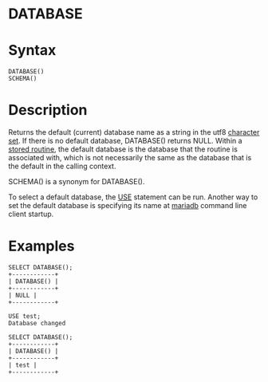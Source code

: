 # DATABASE

#

# Syntax

```
DATABASE()
SCHEMA()
```

#

# Description

Returns the default (current) database name as a string in the utf8 [character set](/kb/en/data-types-character-sets-and-collations/). If there is no default database, DATABASE() returns NULL. Within a [stored routine](/kb/en/stored-routines/), the default database is the database that the routine is associated with, which is not necessarily the same as the database that is the default in the calling context.

SCHEMA() is a synonym for DATABASE().

To select a default database, the [USE](../../../../../../security/user-account-management/user-password-expiry.md) statement can be run. Another way to set the default database is specifying its name at [mariadb](../../../../../../clients-and-utilities/mariadb-client/mariadb-command-line-client.md) command line client startup.

#

# Examples

```
SELECT DATABASE();
+------------+
| DATABASE() |
+------------+
| NULL |
+------------+

USE test;
Database changed

SELECT DATABASE();
+------------+
| DATABASE() |
+------------+
| test |
+------------+
```